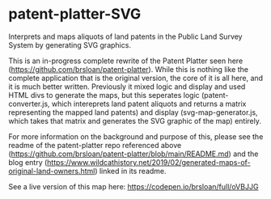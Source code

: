 # patent-platter-SVG
Interprets and maps aliquots of land patents in the Public Land Survey System by generating SVG graphics.

This is an in-progress complete rewrite of the Patent Platter seen here (https://github.com/brsloan/patent-platter). While this is nothing like the complete application that is the original version, the core of it is all here, and it is much better written. Previously it mixed logic and display and used HTML divs to generate the maps, but this seperates logic (patent-converter.js, which intereprets land patent aliquots and returns a matrix representing the mapped land patents) and display (svg-map-generator.js, which takes that matrix and generates the SVG graphic of the map) entirely.

For more information on the background and purpose of this, please see the readme of the patent-platter repo referenced above (https://github.com/brsloan/patent-platter/blob/main/README.md) and the blog entry (https://www.wildcathistory.net/2019/02/generated-maps-of-original-land-owners.html) linked in its readme.

See a live version of this map here: https://codepen.io/brsloan/full/oVBJJG
